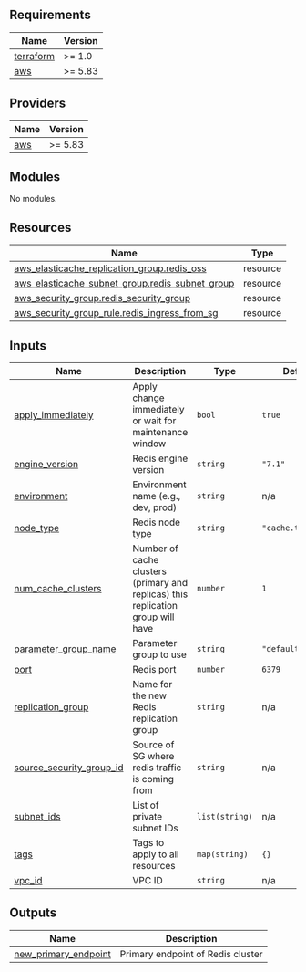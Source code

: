 <!-- BEGIN_TF_DOCS -->
## Requirements

| Name | Version |
|------|---------|
| <a name="requirement_terraform"></a> [terraform](#requirement\_terraform) | >= 1.0 |
| <a name="requirement_aws"></a> [aws](#requirement\_aws) | >= 5.83 |

## Providers

| Name | Version |
|------|---------|
| <a name="provider_aws"></a> [aws](#provider\_aws) | >= 5.83 |

## Modules

No modules.

## Resources

| Name | Type |
|------|------|
| [aws_elasticache_replication_group.redis_oss](https://registry.terraform.io/providers/hashicorp/aws/latest/docs/resources/elasticache_replication_group) | resource |
| [aws_elasticache_subnet_group.redis_subnet_group](https://registry.terraform.io/providers/hashicorp/aws/latest/docs/resources/elasticache_subnet_group) | resource |
| [aws_security_group.redis_security_group](https://registry.terraform.io/providers/hashicorp/aws/latest/docs/resources/security_group) | resource |
| [aws_security_group_rule.redis_ingress_from_sg](https://registry.terraform.io/providers/hashicorp/aws/latest/docs/resources/security_group_rule) | resource |

## Inputs

| Name | Description | Type | Default | Required |
|------|-------------|------|---------|:--------:|
| <a name="input_apply_immediately"></a> [apply\_immediately](#input\_apply\_immediately) | Apply change immediately or wait for maintenance window | `bool` | `true` | no |
| <a name="input_engine_version"></a> [engine\_version](#input\_engine\_version) | Redis engine version | `string` | `"7.1"` | no |
| <a name="input_environment"></a> [environment](#input\_environment) | Environment name (e.g., dev, prod) | `string` | n/a | yes |
| <a name="input_node_type"></a> [node\_type](#input\_node\_type) | Redis node type | `string` | `"cache.t2.small"` | no |
| <a name="input_num_cache_clusters"></a> [num\_cache\_clusters](#input\_num\_cache\_clusters) | Number of cache clusters (primary and replicas) this replication group will have | `number` | `1` | no |
| <a name="input_parameter_group_name"></a> [parameter\_group\_name](#input\_parameter\_group\_name) | Parameter group to use | `string` | `"default.redis7"` | no |
| <a name="input_port"></a> [port](#input\_port) | Redis port | `number` | `6379` | no |
| <a name="input_replication_group"></a> [replication\_group](#input\_replication\_group) | Name for the new Redis replication group | `string` | n/a | yes |
| <a name="input_source_security_group_id"></a> [source\_security\_group\_id](#input\_source\_security\_group\_id) | Source of SG where redis traffic is coming from | `string` | n/a | yes |
| <a name="input_subnet_ids"></a> [subnet\_ids](#input\_subnet\_ids) | List of private subnet IDs | `list(string)` | n/a | yes |
| <a name="input_tags"></a> [tags](#input\_tags) | Tags to apply to all resources | `map(string)` | `{}` | no |
| <a name="input_vpc_id"></a> [vpc\_id](#input\_vpc\_id) | VPC ID | `string` | n/a | yes |

## Outputs

| Name | Description |
|------|-------------|
| <a name="output_new_primary_endpoint"></a> [new\_primary\_endpoint](#output\_new\_primary\_endpoint) | Primary endpoint of Redis cluster |
<!-- END_TF_DOCS -->
